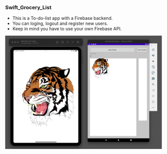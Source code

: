 ### Swift_Grocery_List

- This is a To-do-list app with a Firebase backend. 
- You can loging, logout and register new users. 
- Keep in mind you have to use your own Firebase API. 

![alt text](https://github.com/The-Odd-Institute/Multiplatform_SVG_Parser/blob/main/svg_parser.png?raw=true)
